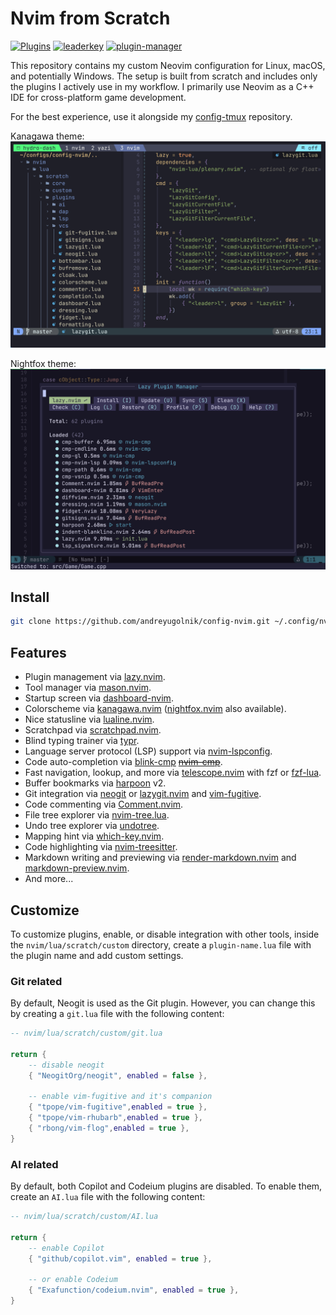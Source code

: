 # Nvim from Scratch

[![Plugins](https://dotfyle.com/andreyugolnik/config-nvim-nvim/badges/plugins?style=flat)](https://dotfyle.com/andreyugolnik/config-nvim-nvim)
[![leaderkey](https://dotfyle.com/andreyugolnik/config-nvim-nvim/badges/leaderkey?style=flat)](https://dotfyle.com/andreyugolnik/config-nvim-nvim)
[![plugin-manager](https://dotfyle.com/andreyugolnik/config-nvim-nvim/badges/plugin-manager?style=flat)](https://dotfyle.com/andreyugolnik/config-nvim-nvim)

This repository contains my custom Neovim configuration for Linux, macOS, and potentially Windows. The setup is built from scratch and includes only the plugins I actively use in my workflow. I primarily use Neovim as a C++ IDE for cross-platform game development.

For the best experience, use it alongside my [config-tmux](https://github.com/andreyugolnik/config-tmux.git) repository.

Kanagawa theme:
![kanagawa theme](https://github.com/andreyugolnik/config-nvim/blob/master/nvim-kanagawa.png?raw=true)

Nightfox theme:
![nightfox theme](https://github.com/andreyugolnik/config-nvim/blob/master/nvim-nightfox.png?raw=true)

## Install

```sh
git clone https://github.com/andreyugolnik/config-nvim.git ~/.config/nvim
```

## Features

- Plugin management via [lazy.nvim](https://github.com/folke/lazy.nvim.git).
- Tool manager via [mason.nvim](https://github.com/williamboman/mason.nvim).
- Startup screen via [dashboard-nvim](https://github.com/nvimdev/dashboard-nvim).
- Colorscheme via [kanagawa.nvim](https://github.com/rebelot/kanagawa.nvim) ([nightfox.nvim](https://github.com/EdenEast/nightfox.nvim) also available).
- Nice statusline via [lualine.nvim](https://github.com/nvim-lualine/lualine.nvim).
- Scratchpad via [scratchpad.nvim](https://github.com/athar-qadri/scratchpad.nvim).
- Blind typing trainer via [typr](https://github.com/nvzone/typ).
- Language server protocol (LSP) support via [nvim-lspconfig](https://github.com/neovim/nvim-lspconfig).
- Code auto-completion via [blink-cmp](https://github.com/Saghen/blink.cmp) ~~[nvim-cmp](https://github.com/hrsh7th/nvim-cmp)~~.
- Fast navigation, lookup, and more via [telescope.nvim](https://github.com/nvim-telescope/telescope.nvim) with fzf or [fzf-lua](https://github.com/ibhagwan/fzf-lua).
- Buffer bookmarks via [harpoon](https://github.com/ThePrimeagen/harpoon) v2.
- Git integration via [neogit](https://github.com/NeogitOrg/neogit) or [lazygit.nvim](https://github.com/kdheepak/lazygit.nvim) and [vim-fugitive](https://github.com/tpope/vim-fugitive).
- Code commenting via [Comment.nvim](https://github.com/numToStr/Comment.nvim).
- File tree explorer via [nvim-tree.lua](https://github.com/nvim-tree/nvim-tree.lua).
- Undo tree explorer via [undotree](https://github.com/mbbill/undotree).
- Mapping hint via [which-key.nvim](https://github.com/folke/which-key.nvi).
- Code highlighting via [nvim-treesitter](https://github.com/nvim-treesitter/nvim-treesitter).
- Markdown writing and previewing via [render-markdown.nvim](https://github.com/MeanderingProgrammer/render-markdown.nvim) and [markdown-preview.nvim](https://github.com/iamcco/markdown-preview.nvim).
- And more...

## Customize

To customize plugins, enable, or disable integration with other tools, inside the `nvim/lua/scratch/custom` directory, create a `plugin-name.lua` file with the plugin name and add custom settings.

### Git related

By default, Neogit is used as the Git plugin. However, you can change this by creating a `git.lua` file with the following content:

```lua
-- nvim/lua/scratch/custom/git.lua

return {
    -- disable neogit
    { "NeogitOrg/neogit", enabled = false },

    -- enable vim-fugitive and it's companion
    { "tpope/vim-fugitive",enabled = true },
    { "tpope/vim-rhubarb",enabled = true },
    { "rbong/vim-flog",enabled = true },
}
```

### AI related

By default, both Copilot and Codeium plugins are disabled. To enable them, create an `AI.lua` file with the following content:

```lua
-- nvim/lua/scratch/custom/AI.lua

return {
    -- enable Copilot
    { "github/copilot.vim", enabled = true },

    -- or enable Codeium
    { "Exafunction/codeium.nvim", enabled = true },
}
```

